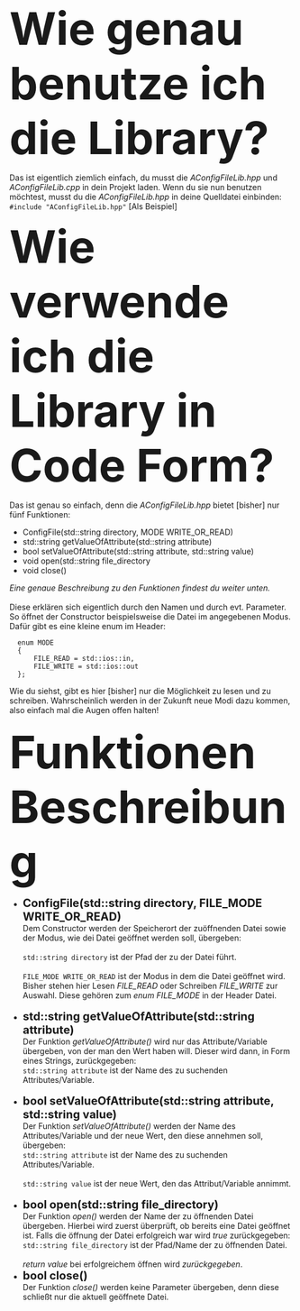 <strong><font style="font-size:80px">Wie genau benutze ich die Library?</font></strong>

<p>
  Das ist eigentlich ziemlich einfach, du musst die <i>AConfigFileLib.hpp</i> und <i>AConfigFileLib.cpp</i> in dein Projekt laden.   
  Wenn du sie nun benutzen möchtest, musst du die <i>AConfigFileLib.hpp</i> in deine Quelldatei einbinden: 
  <br/><code>#include "AConfigFileLib.hpp"</code> [Als Beispiel]
</p>

<b><font style="font-size:80px">Wie verwende ich die Library in Code Form?</font></b>

<p>
  Das ist genau so einfach, denn die <i>AConfigFileLib.hpp</i> bietet [bisher] nur fünf Funktionen:
  <ul>
    <li>ConfigFile(std::string directory, MODE WRITE_OR_READ)</li>
    <li>std::string getValueOfAttribute(std::string attribute)</li>
    <li>bool setValueOfAttribute(std::string attribute, std::string value)</li>
    <li>void open(std::string file_directory</li>
    <li>void close()</li>
  </ul>
  <i>Eine genaue Beschreibung zu den Funktionen findest du weiter unten.</i>
  <br/>
  <br/>
  Diese erklären sich eigentlich durch den Namen und durch evt. Parameter. So öffnet der Constructor beispielsweise die Datei im 
  angegebenen Modus. Dafür gibt es eine kleine enum im Header:
  <br/>
  <code>
  enum MODE
  { 
	  FILE_READ = std::ios::in,
	  FILE_WRITE = std::ios::out
  };
  </code>
  <br/>
  Wie du siehst, gibt es hier [bisher] nur die Möglichkeit zu lesen und zu schreiben. Wahrscheinlich werden in der Zukunft neue 
  Modi dazu kommen, also einfach mal die Augen offen halten!
  <br/><br/>
  <strong><font style="font-size:80px">Funktionen Beschreibung</font></strong>
  <br/>
  <ul>
  	<li>
		<strong><font style="font-size:20px">ConfigFile(std::string directory, FILE_MODE WRITE_OR_READ)</font></strong><br/>
		Dem Constructor werden der Speicherort der zuöffnenden Datei sowie der Modus, wie dei Datei geöffnet werden 
		soll, übergeben:<br/><br/>
		<code>std::string directory</code> ist der Pfad der zu der Datei führt. <br/><br/>
		<code>FILE_MODE WRITE_OR_READ</code> ist der Modus in dem die Datei geöffnet wird. Bisher stehen hier Lesen 
		<i>FILE_READ</i> oder Schreiben <i>FILE_WRITE</i> zur Auswahl. Diese gehören zum <i>enum FILE_MODE</i> in der 
		Header Datei.
	</li>
	<br/>
	<li>
		<strong><font style="font-size:20px">std::string getValueOfAttribute(std::string attribute)</font></strong><br/>
		Der Funktion <i>getValueOfAttribute()</i> wird nur das Attribute/Variable übergeben, von der man den Wert haben 
		will. Dieser wird dann, in Form eines Strings, zurückgegeben:
		<br/>
		<code>std::string attribute</code> ist der Name des zu suchenden Attributes/Variable.<br/><br/>
	</li>
	<li>
		<strong><font style="font-size:20px">bool setValueOfAttribute(std::string attribute, std::string value)</font></strong><br/>
		Der Funktion <i>setValueOfAttribute()</i> werden der Name des Attributes/Variable und der neue Wert, den diese 	
		annehmen soll, übergeben:
		<br/>
		<code>std::string attribute</code> ist der Name des zu suchenden Attributes/Variable.<br/><br/>
		<code>std::string value</code> ist der neue Wert, den das Attribut/Variable annimmt.<br/><br/>
	</li>
	<li>
		<strong><font style="font-size:20px">bool open(std::string file_directory)</font></strong><br/>
		Der Funktion <i>open()</i> werden der Name der zu öffnenden Datei übergeben. Hierbei wird zuerst überprüft, ob 
		bereits eine Datei geöffnet ist. Falls die öffnung der Datei erfolgreich war wird <i>true</i> zurückgegeben:
		<br/>
		<code>std::string file_directory</code> ist der Pfad/Name der zu öffnenden Datei.<br/><br/>
		<i>return value</i> bei erfolgreichem öffnen wird <i>zurückgegeben</i>.
	</li>
	<li>
		<strong><font style="font-size:20px">bool close()</font></strong><br/>
		Der Funktion <i>close()</i> werden keine Parameter übergeben, denn diese schließt nur die aktuell geöffnete 
		Datei.
		<br/>
	</li>
  </ul>
</p>
